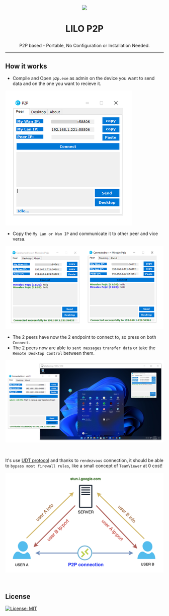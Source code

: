 <p align="center">
  <img src="ico/p2p.ico" />
</p>

# <p align="center">LILO P2P</p>

<p align="center">P2P based - Portable, No Configuration or Installation Needed.</p>

<hr />

## How it works

- Compile and Open `p2p.exe` as admin on the device you want to send data and on the one you want to recieve it.

![p2p-exe](img/p2p-exe.png)

- Copy the `My Lan or Wan IP` and communicate it to other peer and vice versa.

![p2p-connection](img/p2p-connection.png)

- The 2 peers have now the 2 endpoint to connect to, so press on both `Connect`.
- The 2 peers now are able to `sent messages` `transfer data` or take the `Remote Desktop Control` between them.

![p2p-remote-desktop](img/p2p-remote-desktop.png)

</br >

It's use [UDT protocol](https://en.wikipedia.org/wiki/UDP-based_Data_Transfer_Protocol)
and thanks to `rendezvous` connection, it should be able to `bypass most firewall rules`, like a small concept of `TeamViewer` at 0 cost!

![p2p-logic](img/p2p-logic.png)

</br >

## License

[![License: MIT](https://img.shields.io/badge/License-MIT-blue.svg?style=for-the-badge&logo=AdGuard)](LICENSE)
